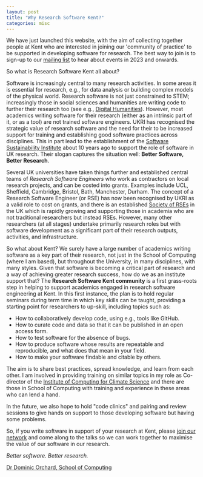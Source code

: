 ```yaml
---
layout: post
title: "Why Research Software Kent?"
categories: misc
---
```


We have just launched this website, with the aim of collecting together people at Kent who are interested in joining our 'community of practice' to be supported in developing software for research. The best way to join is to sign-up to our
[mailing list](https://lists.kent.ac.uk/sympa/info/research-software-kent) to hear
about events in 2023 and onwards.

So what is Research Software Kent all about?

Software is increasingly central to many research activities. In some areas it is essential for research, e.g., for data analysis or building complex models of the physical world. Research software is not just constrained to STEM; increasingly those in social sciences and humanities are writing code to further their research too (see e.g., [Digital Humanities](https://www.thebritishacademy.ac.uk/blog/what-are-digital-humanities/)). However, most academics writing software for their research (either as an intrinsic part of it, or as a tool) are not trained software engineers. UKRI has recognised the strategic value of research software and the need for their to be increased support for training and establishing good software practices across disciplines. This in part lead to the establishment of the [Software Sustainability Institute](https://software.ac.uk/) about 10 years ago to support the role of software in UK research. Their slogan captures the situation well: __Better Software, Better Research__.

Several UK universities have taken things further and established central teams of _Research Software Engineers_ who work as contractors on local research projects, and can be costed into grants. Examples include UCL, Sheffield, Cambridge, Bristol, Bath, Manchester, Durham. The concept of a Research Software Engineer (or RSE) has now been recognised by UKRI as a valid role to cost on grants, and there is an established [Society of RSEs](https://society-rse.org) in the UK which is rapidly growing and supporting those in academia who are not traditional researchers but instead RSEs. However, many other researchers (at all stages) undertake
primarily research roles but with software development as a significant part of their research
outputs, activities, and infrastructure.

So what about Kent? We surely have a large number of academics writing software as a key part of their research, not just in the School of Computing (where I am based), but throughout the University, in many disciplines, with many styles. Given that software is becoming a critical part of research and a way of achieving greater research success, how do we as an institute support that? The __Research Software Kent community__ is a first grass-roots step in helping to support academics engaged in research software engineering at Kent. In this first instance, the plan is to hold regular seminars during term time in which key skills can be taught, providing a starting point for researchers to up-skill,
including topics such as: 

  - How to collaboratively develop code, using e.g., tools like GitHub.
  - How to curate code and data so that it can be published in an open access form.
  - How to test software for the absence of bugs.
  - How to produce software whose results are repeatable and reproducible, and what does that mean in your field.
  - How to make your software findable and citable by others.
  
The aim is to share best practices, spread knowledge, and learn from each other.
I am involved in providing training on similar topics in my role as Co-director of
the [Institute of Computing for Climate Science](https://iccs.cam.ac.uk)
and there are those in School of Computing with training and experience in these areas who can lend a hand.

In the future, we also hope to hold "code clinics" and pairing and review sessions to give
hands on support to those developing software but having some problems.

So, if you write software in support of your research at Kent, please [join our network](https://lists.kent.ac.uk/sympa/info/research-software-kent)
and come along to the talks so we can work together to maximise the value of our
software in our research.

_Better software. Better research._

[Dr Dominic Orchard, School of Computing](https://www.kent.ac.uk/computing/people/3074/orchard-dominic)

